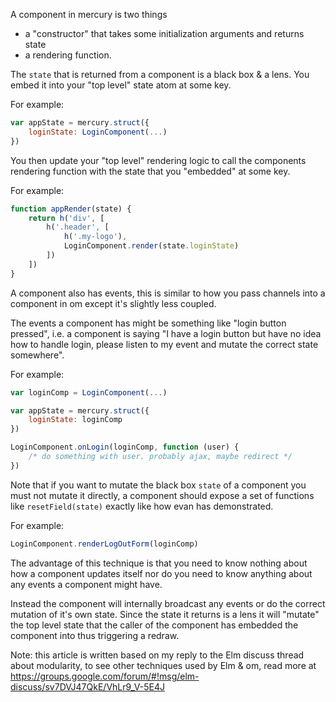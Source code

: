 A component in mercury is two things

 - a "constructor" that takes some initialization arguments and
    returns state
 - a rendering function.

The `state` that is returned from a component is a
black box & a lens. You embed it into your "top level" state
atom at some key.

For example:

```js
var appState = mercury.struct({
    loginState: LoginComponent(...)
})
```

You then update your "top level" rendering logic to call the
components rendering function with the state that you
"embedded" at some key.

For example:

```js
function appRender(state) {
    return h('div', [
        h('.header', [
            h('.my-logo'),
            LoginComponent.render(state.loginState)
        ])
    ])
}
```

A component also has events, this is similar to how you 
pass channels into a component in om except it's slightly
less coupled.

The events a component has might be something like 
"login button pressed", i.e. a component is saying 
"I have a login button but have no idea how to handle login, 
please listen to my event and mutate the correct state somewhere".

For example:

```js
var loginComp = LoginComponent(...)

var appState = mercury.struct({
    loginState: loginComp
})

LoginComponent.onLogin(loginComp, function (user) {
    /* do something with user. probably ajax, maybe redirect */
})
```

Note that if you want to mutate the black box `state` of a
component you must not mutate it directly, a component
should expose a set of functions like `resetField(state)`
exactly like how evan has demonstrated.

For example:

```js
LoginComponent.renderLogOutForm(loginComp)
```

The advantage of this technique is that you need to know nothing
about how a component updates itself nor do you need to know
anything about any events a component might have.

Instead the component will internally broadcast any events
or do the correct mutation of it's own state.
Since the state it returns is a lens it will "mutate" the top
level state that the caller of the component has embedded the
component into thus triggering a redraw.

Note: this article is written based on my reply to the Elm
discuss thread about modularity, to see other techniques used
by Elm & om, read more at https://groups.google.com/forum/#!msg/elm-discuss/sv7DVJ47QkE/VhLr9_V-5E4J
